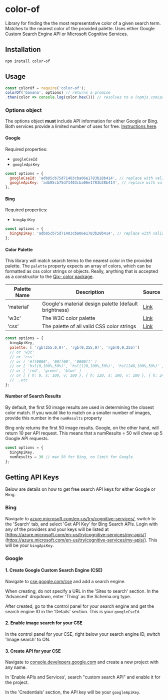 # color-of

Library for finding the the most representative color of a given search term. Matches to the nearest color of the provided palette. Uses either Google Custom Search Engine API or Microsoft Cognitive Services.

## Installation

````
npm install color-of
````

## Usage

```js
const colorOf = require('color-of');
colorOf('banana', options) // returns a promise
.then(color => console.log(color.hex())) // resolves to a (npmjs.com/package/color) object
```

### Options object

The options object **must** include API information for either Google or Bing. Both services provide a limited number of uses for free. [Instructions here](#getting-api-keys).

#### Google

Required properties: 
- `googleCseId`
- `googleApiKey`

```js
const options = {
  googleCseId: 'adb85cb75d71403cba06e1783b28b414', // replace with valid key
  googleApiKey: 'adb85cb75d71403cba06e1783b28b414', // replace with valid key
};
```

#### Bing

Required properties:
- `bingApiKey`

```js
const options = {
  bingApiKey: 'adb85cb75d71403cba06e1783b28b414', // replace with valid key
};
```

#### Color Palette

This library will match search terms to the nearest color in the provided palette. The `palette` property expects an array of colors, which can be formatted as css color strings or objects. Really, anything that is accepted as a constructor to the [Qix- color package](https://www.npmjs.com/package/color).

| Palette Name  | Description                                           | Source |
| ------------- |-------------------------------------------------------|--------|
| 'material'    | Google's material design palette (default brightness) | [Link](https://material.io/guidelines/style/color.html?hl=fi#color-color-tool)   |
| 'w3c'         | The W3C color palette                                 | [Link](https://www.w3.org/TR/css3-color/#html4) |
| 'css'         | The palette of all valid CSS color strings            | [Link](https://drafts.csswg.org/css-color/#named-colors) |

```js
const options = {
  bingApiKey,
  palette: [ 'rgb(255,0,0)', 'rgb(0,255,0)', 'rgb(0,0,255)']
  // or 'w3c'
  // or 'css'
  // or [ '#ff0000', '00ff00', '0000ff' ]
  // or [ 'hsl(0,100%,50%)', 'hsl(120,100%,50%)', 'hsl(240,100%,50%)' ]
  // or [ 'red', 'green', 'blue' ]
  // or [ { h: 0, s: 100, v: 100 }, { h: 120, s: 100, v: 100 }, { h: 240, s: 100, v: 100 } ]
  // ..etc
};
```

#### Number of Search Results

By default, the first 50 image results are used in determining the closest color match. If you would like to match on a smaller number of images, provide this number in the `numResults` property

Bing only returns the first 50 image results. Google, on the other hand, will return 10 per API request. This means that a numResults = 50 will chew up 5 Google API requests.

```js
const options = {
  bingApiKey,
  numResults = 30 // max 50 for Bing, no limit for Google
};
```

## Getting API Keys

Below are details on how to get free search API keys for either Google or Bing.

### Bing

Navigate to [azure.microsoft.com/en-us/try/cognitive-services/](https://azure.microsoft.com/en-us/try/cognitive-services/), switch to the 'Search' tab, and select 'Get API Key' for Bing Search APIs. Login with any of the providers and your keys will be listed at [https://azure.microsoft.com/en-us/try/cognitive-services/my-apis/](https://azure.microsoft.com/en-us/try/cognitive-services/my-apis/). This will be your `bingApiKey`.

### Google

#### 1. Create Google Custom Search Engine (CSE)

Navigate to [cse.google.com/cse](https://cse.google.com/cse/all) and add a search engine.

When creating, do not specify a URL in the 'Sites to search' section. In the 'Advanced' dropdown, enter 'Thing' as the Schema.org type.

After created, go to the control panel for your search engine and get the search engine ID in the 'Details' section. This is your `googleCseId`.

#### 2. Enable image search for your CSE

In the control panel for your CSE, right below your search engine ID, switch 'Image search' to ON.

#### 3. Create API for your CSE

Navigate to [console.developers.google.com](https://console.developers.google.com/) and create a new project with any name.

In 'Enable APIs and Services', search "custom search API" and enable it for the project.

In the 'Credentials' section, the API key will be your `googleApiKey`.
